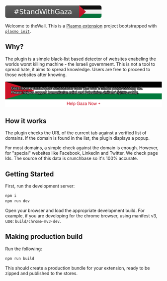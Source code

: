 [![Stand With Gaza](https://raw.githubusercontent.com/standing-humans/StandWithGaza/main/badges/StandWithGaza.svg)](https://standing-humans.github.io/StandWithGaza/)

Welcome to theWall.
This is a [Plasmo extension](https://docs.plasmo.com/) project bootstrapped with [`plasmo init`](https://www.npmjs.com/package/plasmo).

## Why?

The plugin is a simple black-list based detector of websites enabeling the worlds worst killing machine - the Israeli government.
This is not a tool to spread hate, it aims to spread knowledge. Users are free to proceed to those websites after knowing.

[![Stand With Gaza](https://raw.githubusercontent.com/standing-humans/StandWithGaza/main/banner2-direct.svg)](https://standing-humans.github.io/StandWithGaza/)

## How it works

The plugin checks the URL of the current tab against a verified list of domains. If the domain is found in the list, the plugin displays a popup.

For most domains, a simple check against the domain is enough. However, for "special" websites like Facebook, LinkedIn and Twitter. We check page Ids.
The source of this data is crunchbase so it's 100% accurate.

## Getting Started

First, run the development server:

```bash
npm i
npm run dev
```

Open your browser and load the appropriate development build. For example, if you are developing for the chrome browser, using manifest v3, use: `build/chrome-mv3-dev`.

## Making production build

Run the following:

```bash
npm run build
```

This should create a production bundle for your extension, ready to be zipped and published to the stores.
